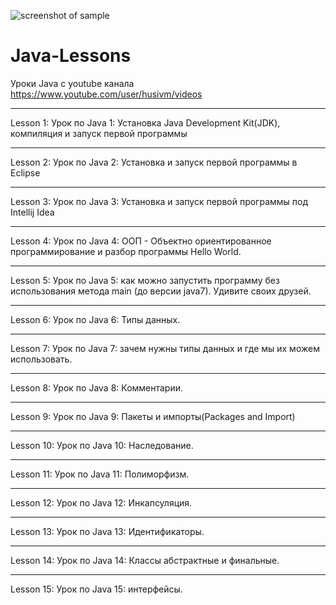 ![screenshot of sample](https://i.pinimg.com/originals/61/63/52/616352a9bb80c36a61ffb185a213d0a3.jpg)
# Java-Lessons
Уроки Java с youtube канала https://www.youtube.com/user/husivm/videos
***
Lesson 1: Урок по Java 1: Установка Java Development Kit(JDK), компиляция и запуск первой программы
***
Lesson 2: Урок по Java 2: Установка и запуск первой программы в Eclipse
***
Lesson 3: Урок по Java 3: Установка и запуск первой программы под Intellij Idea
***
Lesson 4: Урок по Java 4: ООП - Объектно ориентированное программирование и разбор программы Hello World.
***
Lesson 5: Урок по Java 5: как можно запустить программу без использования метода main (до версии java7). Удивите своих друзей.
***
Lesson 6: Урок по Java 6: Типы данных.
***
Lesson 7: Урок по Java 7: зачем нужны типы данных и где мы их можем использовать.
***
Lesson 8: Урок по Java 8: Комментарии.
***
Lesson 9: Урок по Java 9: Пакеты и импорты(Packages and Import)
***
Lesson 10: Урок по Java 10: Наследование.
***
Lesson 11: Урок по Java 11: Полиморфизм.
***
Lesson 12: Урок по Java 12: Инкапсуляция.
***
Lesson 13: Урок по Java 13: Идентификаторы.
***
Lesson 14: Урок по Java 14: Классы абстрактные и финальные.
***
Lesson 15: Урок по Java 15: интерфейсы.